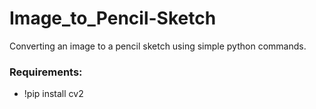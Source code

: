 # Image_to_Pencil-Sketch

Converting an image to a pencil sketch using simple python commands.

### Requirements:
  - !pip install cv2

